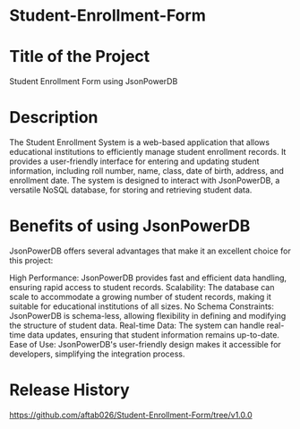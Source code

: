 # Student-Enrollment-Form

# Title of the Project

Student Enrollment Form using JsonPowerDB

# Description

The Student Enrollment System is a web-based application that allows educational institutions to efficiently manage student enrollment records. It provides a user-friendly interface for entering and updating student information, including roll number, name, class, date of birth, address, and enrollment date. The system is designed to interact with JsonPowerDB, a versatile NoSQL database, for storing and retrieving student data.

# Benefits of using JsonPowerDB

JsonPowerDB offers several advantages that make it an excellent choice for this project:

High Performance: JsonPowerDB provides fast and efficient data handling, ensuring rapid access to student records.
Scalability: The database can scale to accommodate a growing number of student records, making it suitable for educational institutions of all sizes.
No Schema Constraints: JsonPowerDB is schema-less, allowing flexibility in defining and modifying the structure of student data.
Real-time Data: The system can handle real-time data updates, ensuring that student information remains up-to-date.
Ease of Use: JsonPowerDB's user-friendly design makes it accessible for developers, simplifying the integration process.

# Release History
https://github.com/aftab026/Student-Enrollment-Form/tree/v1.0.0
